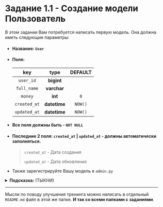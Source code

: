 # Задание 1.1 - Создание модели Пользователь

В этом задании Вам потребуется написать первую модель. Она должна иметь следующие параметры:
- #### Название: `User`
- #### Поля:

    |     key      |     type     | DEFAULT |
    |:------------:|:------------:|:-------:|
    |  `user_id`   |  **bigint**  |         |
    | `full_name`  | **varchar**  |         |
    |   `money`    |   **int**    |   `0`   |
    | `created_at` | **datetime** | `NOW()` |
    | `updated_at` | **datetime** | `NOW()` |

- #### Все поля должны быть - `NOT NULL`
- #### Последние 2 поля: `created_at` | `updated_at` - должны автоматически заполняться.
    > `created_at` - Дата создания
    >
    > `updated_at` - Дата обновления

- Также зарегистрируйте Вашу модель в `admin.py`

<details>
<summary><b>Подсказка:</b> (ТЫКНИ)</summary>
- Чтобы приложение отображалось в Django-admin, нужно добавить его в settings.py. Информация об этом есть в интернете.
<br> - Также нужно принять миграции. Делается это просто. Миграции генерируются автоматически
</details>

____

Мысли по поводу улучшения тренинга можно написать в отдельный `README.md` файл в этой же папке. **И так со всеми папками с заданиями**.
